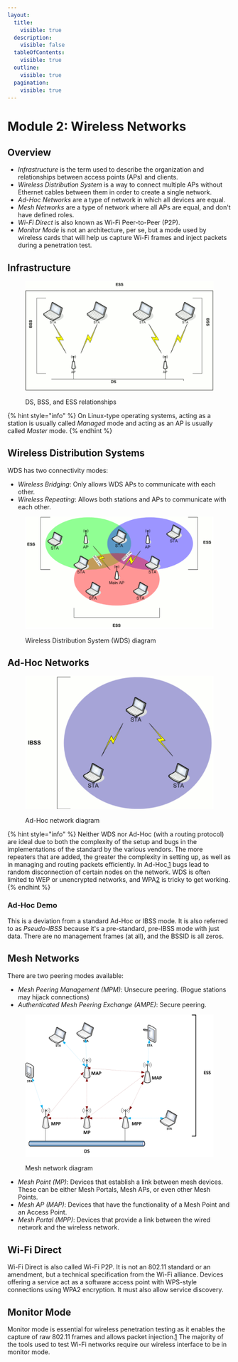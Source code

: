 ```yaml
---
layout:
  title:
    visible: true
  description:
    visible: false
  tableOfContents:
    visible: true
  outline:
    visible: true
  pagination:
    visible: true
---
```


# Module 2: Wireless Networks

## Overview

* _Infrastructure_ is the term used to describe the organization and relationships between access points (APs) and clients.
* _Wireless Distribution System_ is a way to connect multiple APs without Ethernet cables between them in order to create a single network.
* _Ad-Hoc Networks_ are a type of network in which all devices are equal.
* _Mesh Networks_ are a type of network where all APs are equal, and don't have defined roles.
* _Wi-Fi Direct_ is also known as Wi-Fi Peer-to-Peer (P2P).
* _Monitor Mode_ is not an architecture, per se, but a mode used by wireless cards that will help us capture Wi-Fi frames and inject packets during a penetration test.

## Infrastructure

<figure><img src="../../../.gitbook/assets/image (17).png" alt=""><figcaption><p>DS, BSS, and ESS relationships</p></figcaption></figure>

{% hint style="info" %}
On Linux-type operating systems, acting as a station is usually called _Managed_ mode and acting as an AP is usually called _Master_ mode.
{% endhint %}

## Wireless Distribution Systems

WDS has two connectivity modes:

* _Wireless Bridging_: Only allows WDS APs to communicate with each other.
* _Wireless Repeating_: Allows both stations and APs to communicate with each other.

<figure><img src="../../../.gitbook/assets/image (18).png" alt=""><figcaption><p>Wireless Distribution System (WDS) diagram</p></figcaption></figure>

## Ad-Hoc Networks

<figure><img src="../../../.gitbook/assets/image (19).png" alt=""><figcaption><p>Ad-Hoc network diagram</p></figcaption></figure>

{% hint style="info" %}
Neither WDS nor Ad-Hoc (with a routing protocol) are ideal due to both the complexity of the setup and bugs in the implementations of the standard by the various vendors. The more repeaters that are added, the greater the complexity in setting up, as well as in managing and routing packets efficiently. In Ad-Hoc,[1](https://portal.offsec.com/courses/pen-210-9545/learning/wireless-networks-15805/ad-hoc-networks-15871/ad-hoc-networks-16030?category=in-progress#fn-local\_id\_95-1) bugs lead to random disconnection of certain nodes on the network. WDS is often limited to WEP or unencrypted networks, and WPA[2](https://portal.offsec.com/courses/pen-210-9545/learning/wireless-networks-15805/ad-hoc-networks-15871/ad-hoc-networks-16030?category=in-progress#fn-local\_id\_95-2) is tricky to get working.
{% endhint %}

### Ad-Hoc Demo

This is a deviation from a standard Ad-Hoc or IBSS mode. It is also referred to as _Pseudo-IBSS_ because it's a pre-standard, pre-IBSS mode with just data. There are no management frames (at all), and the BSSID is all zeros.&#x20;

## Mesh Networks

There are two peering modes available:

* _Mesh Peering Management (MPM)_: Unsecure peering. (Rogue stations may hijack connections)
* _Authenticated Mesh Peering Exchange (AMPE)_: Secure peering.

<figure><img src="../../../.gitbook/assets/image (20).png" alt=""><figcaption><p>Mesh network diagram</p></figcaption></figure>

* _Mesh Point (MP)_: Devices that establish a link between mesh devices. These can be either Mesh Portals, Mesh APs, or even other Mesh Points.
* _Mesh AP (MAP)_: Devices that have the functionality of a Mesh Point and an Access Point.
* _Mesh Portal (MPP)_: Devices that provide a link between the wired network and the wireless network.

## Wi-Fi Direct

Wi-Fi Direct is also called Wi-Fi P2P. It is not an 802.11 standard or an amendment, but a technical specification from the Wi-Fi alliance. Devices offering a service act as a software access point with WPS-style connections using WPA2 encryption. It must also allow service discovery.

## Monitor Mode

Monitor mode is essential for wireless penetration testing as it enables the capture of raw 802.11 frames and allows packet injection.[1](https://portal.offsec.com/courses/pen-210-9545/learning/wireless-networks-15805/wi-fi-direct-15867/wi-fi-direct-16018?category=in-progress#fn-local\_id\_99-1) The majority of the tools used to test Wi-Fi networks require our wireless interface to be in monitor mode.
